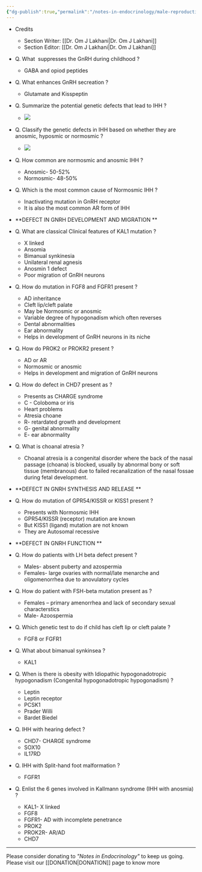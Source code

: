 ```yaml
---
{"dg-publish":true,"permalink":"/notes-in-endocrinology/male-reproductive-endocrinology/male-hypogonadism/genetics-of-idiopathic-hypogonadotropic-hypogonadism/"}
---
```


 - Credits
    - Section Writer: [[Dr. Om J Lakhani\|Dr. Om J Lakhani]]
    - Section Editor: [[Dr. Om J Lakhani\|Dr. Om J Lakhani]]



- Q. What  suppresses the GnRH during childhood ?
    - GABA and opiod peptides

- Q. What enhances GnRH secreation ?
    - Glutamate and Kisspeptin

- Q. Summarize the potential genetic defects that lead to IHH ?
    - ![](https://firebasestorage.googleapis.com/v0/b/firescript-577a2.appspot.com/o/imgs%2Fapp%2FMedical_learning%2FOvI-aEPLKK.png?alt=media&token=05a0f949-77d9-4131-b7da-2cf94397af3d)

- Q. Classify the genetic defects in IHH based on whether they are anosmic, hyposmic or normosmic ?
    - ![](https://firebasestorage.googleapis.com/v0/b/firescript-577a2.appspot.com/o/imgs%2Fapp%2FMedical_learning%2FHc0KQXKg_U.png?alt=media&token=a10d5d69-33d7-42e4-90cd-4da043ee4916)

- Q. How common are normosmic and anosmic IHH ?
    - Anosmic- 50-52%
    - Normosmic- 48-50%

- Q. Which is the most common cause of Normosmic IHH ?
    - Inactivating mutation in GnRH receptor
    - It is also the most common AR form of IHH

- **DEFECT IN GNRH DEVELOPMENT AND MIGRATION **


- Q. What are classical Clinical features of KAL1 mutation ?
    - X linked
    - Ansomia
    - Bimanual synkinesia
    - Unilateral renal agnesis
    - Anosmin 1 defect
    - Poor migration of GnRH neurons

- Q. How do mutation in FGF8 and FGFR1 present ?
    - AD inheritance
    - Cleft lip/cleft palate
    - May be Normosmic or anosmic
    - Variable degree of hypogonadism which often reverses
    - Dental abnormalities
    - Ear abnormality
    - Helps in development of GnRH neurons in its niche

- Q. How do PROK2 or PROKR2 present ?
    - AD or AR
    - Normosmic or anosmic
    - Helps in development and migration of GnRH neurons

- Q. How do defect in CHD7 present as ?
    - Presents as CHARGE syndrome
    - C - Coloboma or iris
    - Heart problems
    - Atresia choane
    - R- retardated growth and development
    - G- genital abnormality
    - E- ear abnormality

- Q. What is choanal atresia ?
    - Choanal atresia is a congenital disorder where the back of the nasal passage (choana) is blocked, usually by abnormal bony or soft tissue (membranous) due to failed recanalization of the nasal fossae during fetal development.

- **DEFECT IN GNRH SYNTHESIS AND RELEASE **


- Q. How do mutation of GPR54/KISSR or KISS1 present ?
    - Presents with Normosmic IHH
    - GPR54/KISSR (receptor) mutation are known
    - But KISS1 (ligand) mutation are not known
    - They are Autosomal recessive

- **DEFECT IN GNRH FUNCTION **


- Q. How do patients with LH beta defect present ?
    - Males- absent puberty and azospermia
    - Females- large ovaries with normal/late menarche and oligomenorrhea due to anovulatory cycles

- Q. How do patient with FSH-beta mutation present as ?
    - Females – primary amenorrhea and lack of secondary sexual characterstics
    - Male- Azoospermia

- Q. Which genetic test to do if child has cleft lip or cleft palate ?
    - FGF8 or FGFR1

- Q. What about bimanual synkinsea ?
    - KAL1

- Q. When is there is obesity with Idiopathic hypogonadotropic hypogonadism (Congenital hypogonadotropic hypogonadism) ?
    - Leptin
    - Leptin receptor
    - PCSK1
    - Prader Willi
    - Bardet Biedel

- Q. IHH with hearing defect ?
    - CHD7- CHARGE syndrome
    - SOX10
    - IL17RD

- Q. IHH with Split-hand foot malformation ?
    - FGFR1

- Q. Enlist the 6 genes involved in Kallmann syndrome (IHH with anosmia) ?
    - KAL1- X linked
    - FGF8
    - FGFR1- AD with incomplete penetrance
    - PROK2 
    - PROK2R- AR/AD
    - CHD7



----

Please consider donating to *"Notes in Endocrinology"* to keep us going. Please visit our [[DONATION\|DONATION]] page to know more